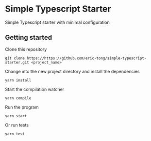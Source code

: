 # Simple Typescript Starter
Simple Typescript starter with minimal configuration

## Getting started
Clone this repository
```
git clone https://https://github.com/eric-tong/simple-typescript-starter.git <project_name>
```
Change into the new project directory and install the dependencies
```
yarn install
```
Start the compilation watcher
```
yarn compile
```
Run the program
```
yarn start
```
Or run tests
```
yarn test
```
